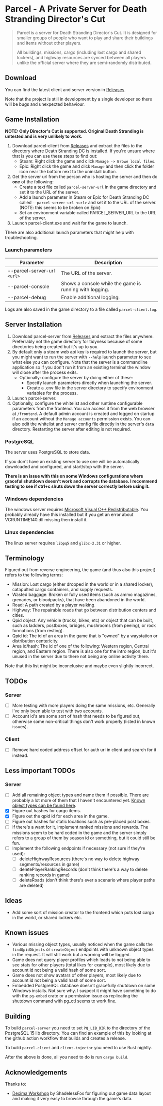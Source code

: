 # Parcel - A Private Server for Death Stranding Director's Cut

> Parcel is a server for Death Stranding Director's Cut. It is designed for smaller groups of people who want to play and share their buildings and items without other players.
>
> All buildings, missions, cargo (including lost cargo and shared lockers), and highway resources are synced between all players unlike the official server where they are semi-randomly distributed.

## Download

You can find the latest client and server version in [Releases](https://github.com/Skippeh/parcel-thief/releases).

Note that the project is still in development by a single developer so there will be bugs and unexpected behaviour.

## Game Installation

**NOTE: Only Director's Cut is supported. Original Death Stranding is untested and is very unlikely to work.**

1. Download parcel-client from [Releases](https://github.com/Skippeh/parcel-thief/releases) and
   extract the files to the directory where Death Stranding DC is installed. If you're unsure where that is you can use these steps to find out:
   - Steam: Right click the game and click `Manage -> Browe local files`.
   - Epic: Right click the game and click `Manage` and then click the folder icon near the bottom next to the uninstall button.
2. Get the server url from the person who is hosting the server and then do **one** of the following:
   - Create a text file called `parcel-server-url` in the game directory and set it to the URL of the server.
   - Add a launch parameter in Steam or Epic for Death Stranding DC called `--parcel-server-url <url>` and set it to the URL of the server. (NOTE: this seems to be broken on Epic)
   - Set an environment variable called PARCEL_SERVER_URL to the URL of the server.
3. Launch parcel-client.exe and wait for the game to launch.

There are also additional launch parameters that might help with troubleshooting.

### Launch parameters

| Parameter                   | Description                                             |
| --------------------------- | ------------------------------------------------------- |
| --parcel-server-url `<url>` | The URL of the server.                                  |
| --parcel-console            | Shows a console while the game is running with logging. |
| --parcel-debug              | Enable additional logging.                              |

Logs are also saved in the game directory to a file called `parcel-client.log`.

## Server Installation

1. Download parcel-server from [Releases](https://github.com/Skippeh/parcel-thief/releases) and
   extract the files anywhere. Preferrably not the game directory for tidyness because of some directories being created but it's up to you.
2. By default only a steam web api key is required to launch the server, but you might want to run the server with `--help` launch parameter to see what else you can configure. Note that the server is a commandline application so if you don't run it from an existing terminal the window will close after the process exits.
   - Optionally: configure the server by doing either of these:
     - Specify launch parameters directly when launching the server.
     - Create a .env file in the server directory to specify environment variables for the process.
3. Launch parcel-server.
4. Optionally, configure the whitelist and other runtime configurable parameters from the frontend.
   You can access it from the web browser at `/frontend`.
   A default admin account is created and logged on startup if an account without the `Manage accounts` permission exists.
   You can also edit the whitelist and server config file directly in the server's `data` directory. Restarting the server after editing is not required.

### PostgreSQL

The server uses PostgreSQL to store data.

If you don't have an existing server to use one will be automatically downloaded and configured, and start/stop with the server.

**There is an issue with this on some Windows configurations where graceful shutdown doesn't work and corrupts the database. I recommend testing to see if ctrl+c shuts down the server correctly before using it.**

### Windows dependencies

The windows server requires [Microsoft Visual C++ Redistributable](https://aka.ms/vs/17/release/vc_redist.x64.exe). You probably already have this installed but if you get an error about VCRUNTIME140.dll missing then install it.

### Linux dependencies

The linux server requires `libpq5` and `glibc-2.31` or higher.

## Terminology

Figured out from reverse engineering, the game (and thus also this project) refers to the following terms:

- Mission: Lost cargo (either dropped in the world or in a shared locker), catapulted cargo containers, and supply requests.
- Wasted baggage: Broken or fully used items (such as ammo magazines, grenades, or bloodpacks), that have been abandoned in the world.
- Road: A path created by a player walking.
- Highway: The repairable roads that go between distribution centers and cities.
- Qpid object: Any vehicle (trucks, bikes, etc) or object that can be built, such as ladders, postboxes, bridges, mushrooms (from peeing), or rock formations (from resting).
- Qpid id: The id of an area in the game that is "owned" by a waystation or distribution center/city.
- Area id/hash: The id of one of the following: Western region, Central region, and Eastern region. There is also one for the intro region, but it's unused in the server due to there not being any online activity there.

Note that this list might be inconclusive and maybe even slightly incorrect.

## TODOs

### Server

- [ ] More testing with more players doing the same missions, etc. Generally I've only been able to test with two accounts.
- [ ] Account id's are some sort of hash that needs to be figured out, otherwise some non-critical things don't work properly (listed in known issues).

### Client

- [ ] Remove hard coded address offset for auth url in client and search for it instead.

## Less important TODOs

### Server

- [ ] Add all remaining object types and name them if possible. There are probably a lot more of them that I haven't encountered yet. [Known object types can be found here](https://github.com/Skippeh/parcel-thief/blob/main/parcel-common/src/api_types/object.rs#L155).
- [x] Figure out hashes for cargo items.
- [x] Figure out the qpid id for each area in the game.
- [ ] Figure out hashes for static locations such as pre-placed post boxes.
- [ ] If there's a want for it, implement ranked missions and rewards. The missions seem to be hard coded in the game and the server simply refers to a group of them by season id or something, but it could still be fun.
- [ ] Implement the following endpoints if necessary (not sure if they're used):
  - [ ] deleteHighwayResources (there's no way to delete highway segments/resources in game)
  - [ ] deletePlayerRankingRecords (don't think there's a way to delete ranking records in game)
  - [ ] deleteRoads (don't think there's ever a scenario where player paths are deleted)

## Ideas

- Add some sort of mission creator to the frontend which puts lost cargo in the world, or shared lockers etc.

## Known issues

- Various missing object types, usually noticed when the game calls the `findQpidObjects` or `createObject` endpoints with unknown object types in the request. It will still work but a warning will be logged.
- Game does not query player profiles which leads to not being able to see stats for other players (total likes for example), most likely due to account id not being a valid hash of some sort.
- Game does not show avatars of other players, most likely due to account id not being a valid hash of some sort.
- Embedded PostgreSQL database doesn't gracefully shutdown on some Windows installs. Not sure why. I suspect it might have something to do with the `pg-embed` crate or a permission issue as replicating the shutdown command with pg_ctl seems to work fine.

## Building

To build `parcel-server` you need to set `PQ_LIB_DIR` to the directory of the PostgreSQL 15 lib directory. You can find an example of this by looking at the github action workflow that builds and creates a release.

To build `parcel-client` and `client-injector` you need to use Rust nightly.

After the above is done, all you need to do is run `cargo build`.

## Acknowledgements

Thanks to:

- [Decima Workshop](https://github.com/ShadelessFox/decima) by ShadelessFox for figuring out game data layout and making it very easy to browse through the game's data.
